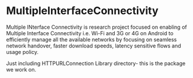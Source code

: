 MultipleInterfaceConnectivity
=============================
Multiple INterface Connectivity is research project focused on enabling of Multiple Interface Connectivity i.e. Wi-Fi and 3G or 4G on Android to efficiently manage all the available networks by focusing on seamless network handover, faster download speeds, latency sensitive flows and usage policy.

Just including HTTPURLConnection Library directory- this is the package we work on.

